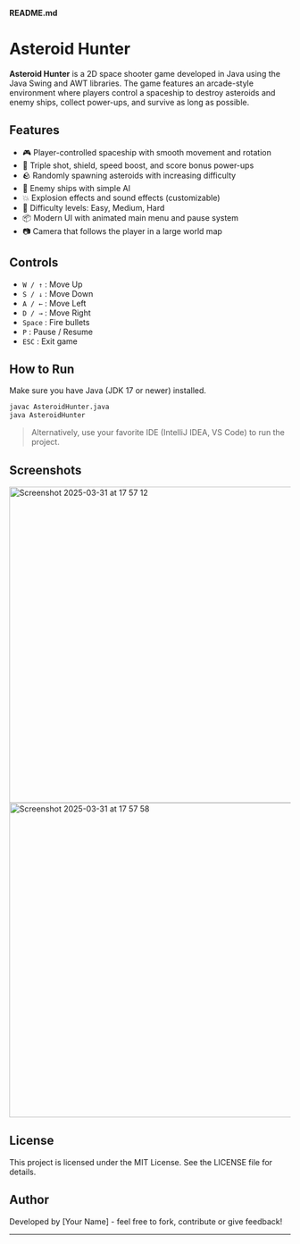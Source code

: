 **README.md**

# Asteroid Hunter

**Asteroid Hunter** is a 2D space shooter game developed in Java using the Java Swing and AWT libraries. The game features an arcade-style environment where players control a spaceship to destroy asteroids and enemy ships, collect power-ups, and survive as long as possible.

## Features

- 🎮 Player-controlled spaceship with smooth movement and rotation
- 🚀 Triple shot, shield, speed boost, and score bonus power-ups
- 🪨 Randomly spawning asteroids with increasing difficulty
- 👾 Enemy ships with simple AI
- 💥 Explosion effects and sound effects (customizable)
- 🧠 Difficulty levels: Easy, Medium, Hard
- 📦 Modern UI with animated main menu and pause system
- 📷 Camera that follows the player in a large world map

## Controls

- `W / ↑` : Move Up
- `S / ↓` : Move Down
- `A / ←` : Move Left
- `D / →` : Move Right
- `Space` : Fire bullets
- `P` : Pause / Resume
- `ESC` : Exit game

## How to Run

Make sure you have Java (JDK 17 or newer) installed.

```bash
javac AsteroidHunter.java
java AsteroidHunter
```

> Alternatively, use your favorite IDE (IntelliJ IDEA, VS Code) to run the project.

## Screenshots

<img width="566" alt="Screenshot 2025-03-31 at 17 57 12" src="https://github.com/user-attachments/assets/52fb4459-2362-4028-9546-f101ed131ef3" />

<img width="563" alt="Screenshot 2025-03-31 at 17 57 58" src="https://github.com/user-attachments/assets/3b5619c7-5fc5-43f0-bffe-b7e1cbe7ced6" />



## License

This project is licensed under the MIT License. See the LICENSE file for details.

## Author

Developed by [Your Name] - feel free to fork, contribute or give feedback!

---
